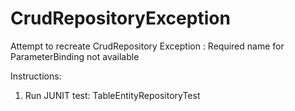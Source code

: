 # CrudRepositoryException
Attempt to recreate CrudRepository Exception : Required name for ParameterBinding not available

Instructions:
1) Run JUNIT test:  TableEntityRepositoryTest
